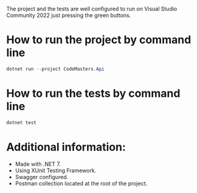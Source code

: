 The project and the tests are well configured to run on Visual Studio Community 2022 just pressing the green buttons.

# How to run the project by command line
 ```csharp
dotnet run --project CodeMasters.Api
```
# How to run the tests by command line
```csharp
dotnet test
```

# Additional information:
* Made with .NET 7.
* Using XUnit Testing Framework.
* Swagger configured.
* Postman collection located at the root of the project.
